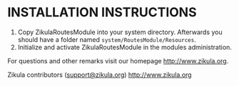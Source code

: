 # INSTALLATION INSTRUCTIONS

1. Copy ZikulaRoutesModule into your system directory. Afterwards you should have a folder named `system/RoutesModule/Resources`.
2. Initialize and activate ZikulaRoutesModule in the modules administration.

For questions and other remarks visit our homepage http://www.zikula.org.

Zikula contributors (support@zikula.org)
http://www.zikula.org
